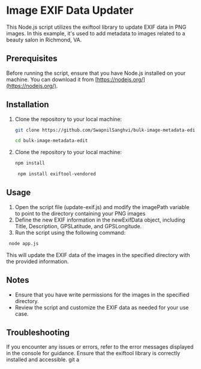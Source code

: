 # Image EXIF Data Updater

This Node.js script utilizes the exiftool library to update EXIF data in PNG images. In this example, it's used to add metadata to images related to a beauty salon in Richmond, VA.

## Prerequisites

Before running the script, ensure that you have Node.js installed on your machine. You can download it from [https://nodejs.org/](https://nodejs.org/).

## Installation

1. Clone the repository to your local machine:

   ```bash
   git clone https://github.com/SwapnilSanghvi/bulk-image-metadata-edit.git
   ```

   ```bash
   cd bulk-image-metadata-edit
   ```

2. Clone the repository to your local machine:

   ```bash
   npm install
   ```

   ```bash
    npm install exiftool-vendored
   ```

## Usage

1. Open the script file (update-exif.js) and modify the imagePath variable to point to the directory containing your PNG images
2. Define the new EXIF information in the newExifData object, including Title, Description, GPSLatitude, and GPSLongitude.
3. Run the script using the following command:

```bash
 node app.js
```

This will update the EXIF data of the images in the specified directory with the provided information.

## Notes

- Ensure that you have write permissions for the images in the specified directory.
- Review the script and customize the EXIF data as needed for your use case.

## Troubleshooting

If you encounter any issues or errors, refer to the error messages displayed in the console for guidance. Ensure that the exiftool library is correctly installed and accessible.
git a
